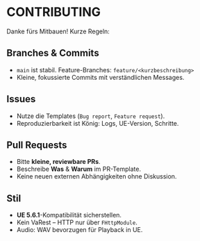 # CONTRIBUTING

Danke fürs Mitbauen! Kurze Regeln:

## Branches & Commits
- `main` ist stabil. Feature-Branches: `feature/<kurzbeschreibung>`
- Kleine, fokussierte Commits mit verständlichen Messages.

## Issues
- Nutze die Templates (`Bug report`, `Feature request`).
- Reproduzierbarkeit ist König: Logs, UE-Version, Schritte.

## Pull Requests
- Bitte **kleine, reviewbare PRs**.
- Beschreibe **Was** & **Warum** im PR-Template.
- Keine neuen externen Abhängigkeiten ohne Diskussion.

## Stil
- **UE 5.6.1**-Kompatibilität sicherstellen.
- Kein VaRest – HTTP nur über `FHttpModule`.
- Audio: WAV bevorzugen für Playback in UE.
